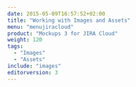 ```yaml
---
date: 2015-05-09T16:57:52+02:00
title: "Working with Images and Assets"
menu: "menujiracloud"
product: "Mockups 3 for JIRA Cloud"
weight: 120
tags:
  - "Images"
  - "Assets"
include: "images"
editorversion: 3
---
```

